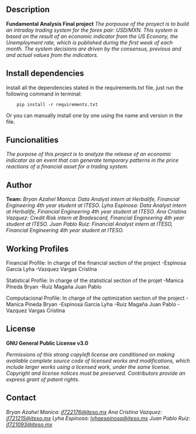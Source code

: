 ## Description

**Fundamental Analysis Final project**
*The porpouse of the proyect is to build an intraday trading system for the forex pair: USD/MXN.*
*This system is based on the result of an economic indicator from the US Econony, the Unemployment rate, which is published during the first week of each month.*
*The system decisions are driven by the consensus, previous and and actual values from the indicators.*


## Install dependencies

Install all the dependencies stated in the requirements.txt file, just run the following command in terminal:

        pip install -r requirements.txt
        
Or you can manually install one by one using the name and version in the file.

## Funcionalities

*The purpose of this project is to analyze the release of an economic indicator as an event that can generate temporary patterns in the price reactions of a financial asset for a trading system.*

## Author
**Team:**
*Bryan Azahel Manica: Data Analyst intern at Herbalife, Financial Engineering 4th year student at ITESO.*
*Lyha Espinosa: Data Analyst intern at Herbalife, Financial Engineering 4th year student at ITESO.*
*Ana Cristina Vazquez: Credit Risk intern at Bradescard, Financial Engineering 4th year student at ITESO.*
*Juan Pablo Ruiz: Financial Analyst intern at ITESO, Financial Engineering 4th year student at ITESO.*

## Working Profiles
Financial Profile: In charge of the financial section of the project
-Espinosa Garcia Lyha
-Vazquez Vargas Cristina

Statistical Profile: In charge of the statistical section of the projet
-Manica Pineda Bryan
-Ruiz Magaña Juan Pablo

Computacional Profile: In charge of the optimization section of the project
-Manica Pineda Bryan
-Espinosa Garcia Lyha
-Ruiz Magaña Juan Pablo
-Vazquez Vargas Cristina


## License
**GNU General Public License v3.0** 

*Permissions of this strong copyleft license are conditioned on making available 
complete source code of licensed works and modifications, which include larger 
works using a licensed work, under the same license. Copyright and license notices 
must be preserved. Contributors provide an express grant of patent rights.*

## Contact
*Bryan Azahel Manica: if722176@iteso.mx*
*Ana Cristina Vazquez: if721215@iteso.mx*
*Lyha Espinosa: lyhaespinosa@iteso.mx*
*Juan Pablo Ruiz: if721093@iteso.mx*
